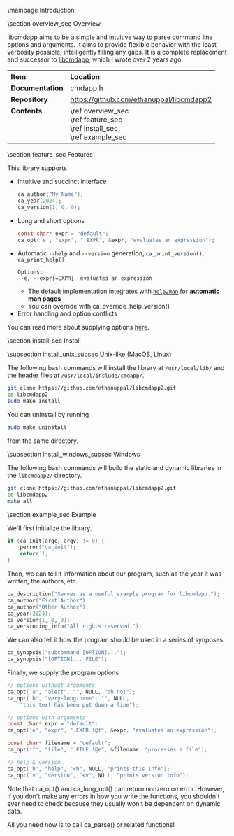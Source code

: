 \mainpage Introduction

\section overview_sec Overview

libcmdapp aims to be a simple and intuitive way to parse command line options and arguments.
It aims to provide flexible behavior with the least verbosity possible, intelligently filling any gaps. It is a complete replacement and successor to [libcmdapp](https://github.com/ethanuppal/libcmdapp), which I wrote over 2 years ago.

<table>
    <tr>
        <th style="text-align:left; vertical-align:top">Item</th>
        <th style="text-align:left; vertical-align:top">Location</th>
    </tr>
    <tr>
        <td style="text-align:left; vertical-align:top"><b>Documentation</b></td>
        <td style="text-align:left; vertical-align:top">cmdapp.h</td>
    </tr>
    <tr>
        <td style="text-align:left; vertical-align:top"><b>Repository</b></td>
        <td style="text-align:left; vertical-align:top">
            <a href="https://github.com/ethanuppal/libcmdapp2">https://github.com/ethanuppal/libcmdapp2</a>
        </td>
    </tr>
    <tr>
        <td style="text-align:left; vertical-align:top"><b>Contents</b></td>
        <td style="text-align:left; vertical-align:top">
            \ref overview_sec <br> 
            \ref feature_sec <br> 
            \ref install_sec <br> 
            \ref example_sec
        </td>
    </tr>
</table>

\section feature_sec Features

This library supports

- Intuitive and succinct interface
    ```c
    ca_author("My Name");
    ca_year(2024);
    ca_version(1, 0, 0);
    ```
- Long and short options
    ```c
    const char* expr = "default";
    ca_opt('e', "expr", ".EXPR", &expr, "evaluates an expression");
    ```
- Automatic `--help` and `--version` generation, `ca_print_version()`, `ca_print_help()`
    ```
    Options:
     -e, --expr[=EXPR]  evaluates an expression
    ```
    - The default implementation integrates with [`help2man`](https://www.gnu.org/software/help2man/) for __automatic man pages__
    - You can override with ca_override_help_version()
- Error handling and option conflicts

You can read more about supplying options [here](opt.md).

\section install_sec Install

\subsection install_unix_subsec Unix-like (MacOS, Linux)

The following bash commands will install the library at `/usr/local/lib/` and the header files at `/usr/local/include/cmdapp/`.

```bash
git clone https://github.com/ethanuppal/libcmdapp2.git
cd libcmdapp2
sudo make install
```

You can uninstall by running
```bash
sudo make uninstall
```
from the same directory.

\subsection install_windows_subsec Windows

The following bash commands will build the static and dynamic libraries in the `libcmdapp2/` directory.

```bash
git clone https://github.com/ethanuppal/libcmdapp2.git
cd libcmdapp2
make all
```

\section example_sec Example

We'll first initialize the library.

```c
if (ca_init(argc, argv) != 0) {
    perror("ca_init");
    return 1;
}
```

Then, we can tell it information about our program, such as the year it was written, the authors, etc.
```c
ca_description("Serves as a useful example program for libcmdapp.");
ca_author("First Author");
ca_author("Other Author");
ca_year(2024);
ca_version(1, 0, 0);
ca_versioning_info("All rights reserved.");
```

We can also tell it how the program should be used in a series of synposes.
```c
ca_synopsis("subcommand [OPTION]...");
ca_synopsis("[OPTION]... FILE");
```

Finally, we supply the program options
```c
// options without arguments
ca_opt('a', "alert", "", NULL, "oh no!");
ca_opt('b', "very-long-name", "", NULL,
    "this text has been put down a line");

// options with arguments
const char* expr = "default";
ca_opt('e', "expr", ".EXPR !@f", &expr, "evaluates an expression");

const char* filename = "default";
ca_opt('f', "file", ".FILE !@e", &filename, "processes a file");

// help & version
ca_opt('h', "help", "<h", NULL, "prints this info");
ca_opt('v', "version", "<v", NULL, "prints version info");
```

Note that ca_opt() and ca_long_opt() can return nonzero on error. However, if you don't make any errors in how you write the functions, you shouldn't ever need to check because they usually won't be dependent on dynamic data.

All you need now is to call ca_parse() or related functions!
